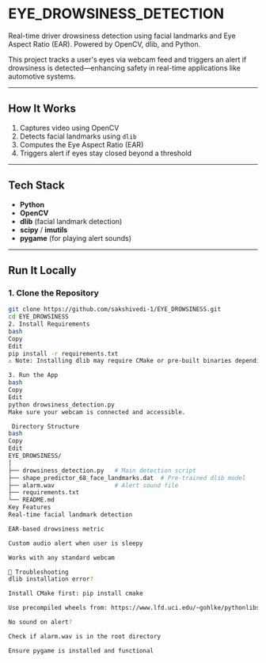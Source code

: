 #  EYE_DROWSINESS_DETECTION

Real-time driver drowsiness detection using facial landmarks and Eye Aspect Ratio (EAR). Powered by OpenCV, dlib, and Python.

This project tracks a user's eyes via webcam feed and triggers an alert if drowsiness is detected—enhancing safety in real-time applications like automotive systems.

---

##  How It Works

1. Captures video using OpenCV
2. Detects facial landmarks using `dlib`
3. Computes the Eye Aspect Ratio (EAR)
4. Triggers alert if eyes stay closed beyond a threshold

---

##  Tech Stack

- **Python**
- **OpenCV**
- **dlib** (facial landmark detection)
- **scipy** / **imutils**
- **pygame** (for playing alert sounds)

---

##  Run It Locally

### 1. Clone the Repository

```bash
git clone https://github.com/sakshivedi-1/EYE_DROWSINESS.git
cd EYE_DROWSINESS
2. Install Requirements
bash
Copy
Edit
pip install -r requirements.txt
⚠ Note: Installing dlib may require CMake or pre-built binaries depending on your OS.

3. Run the App
bash
Copy
Edit
python drowsiness_detection.py
Make sure your webcam is connected and accessible.

 Directory Structure
bash
Copy
Edit
EYE_DROWSINESS/
│
├── drowsiness_detection.py   # Main detection script
├── shape_predictor_68_face_landmarks.dat  # Pre-trained dlib model
├── alarm.wav                 # Alert sound file
├── requirements.txt
└── README.md
Key Features
Real-time facial landmark detection

EAR-based drowsiness metric

Custom audio alert when user is sleepy

Works with any standard webcam

🔧 Troubleshooting
dlib installation error?

Install CMake first: pip install cmake

Use precompiled wheels from: https://www.lfd.uci.edu/~gohlke/pythonlibs/#dlib

No sound on alert?

Check if alarm.wav is in the root directory

Ensure pygame is installed and functional

